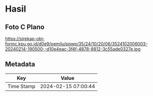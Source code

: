 # Hasil

## Foto C Plano

https://sirekap-obj-formc.kpu.go.id/d0e9/pemilu/ppwp/35/24/10/20/06/3524102006003-20240214-190500--d10e4eac-3f4f-4878-8812-3c55ade0327e.jpg


## Metadata

| Key        | Value               |
| ---------- | ------------------- |
| Time Stamp | 2024-02-15 07:00:44 |



